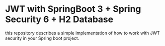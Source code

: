 # JWT with SpringBoot 3 + Spring Security 6 + H2 Database
this repository describes a simple implementation of how to work with JWT security in your Spring boot project.


